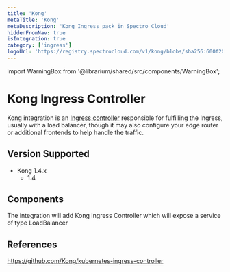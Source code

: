 ```yaml
---
title: 'Kong'
metaTitle: 'Kong'
metaDescription: 'Kong Ingress pack in Spectro Cloud'
hiddenFromNav: true
isIntegration: true
category: ['ingress']
logoUrl: 'https://registry.spectrocloud.com/v1/kong/blobs/sha256:600f20583f85ccad4c515e51542f74aa9acb851d5b03ecb0e7b3435eb51ecf56?type=image/png'
---
```


import WarningBox from '@librarium/shared/src/components/WarningBox';

# Kong Ingress Controller

Kong integration is an [Ingress controller](https://kubernetes.io/docs/concepts/services-networking/ingress-controllers) responsible for fulfilling the Ingress, usually with a load balancer, though it may also configure your edge router or additional frontends to help handle the traffic.

## Version Supported

* Kong 1.4.x
	* 1.4

## Components

The integration will add Kong Ingress Controller which will expose a service of type LoadBalancer

## References

https://github.com/Kong/kubernetes-ingress-controller
